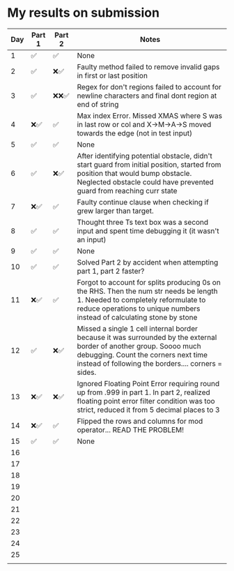 # My results on submission
| Day | Part 1   | Part 2   |   Notes    |
|-----|----------|----------|------------|
| 1   |✅|✅|None|
| 2   |✅|❌✅|Faulty method failed to remove invalid gaps in first or last position|
| 3   |✅|❌❌✅ |Regex for don't regions failed to account for newline characters and final dont region at end of string|
| 4   |❌✅|✅| Max index Error. Missed XMAS where S was in last row or col and X->M->A->S moved towards the edge (not in test input)|
| 5   |✅|✅|None|
| 6   |✅|❌✅|After identifying potential obstacle, didn't start guard from initial position, started from position that would bump obstacle. Neglected obstacle could have prevented guard from reaching curr state|
| 7   |❌✅|✅| Faulty continue clause when checking if grew larger than target.|
| 8   |✅|✅|Thought three Ts text box was a second input and spent time debugging it (it wasn't an input)|
| 9   |✅|✅| None |
| 10  |✅|✅| Solved Part 2 by accident when attempting part 1, part 2 faster?|
| 11  |❌✅|✅| Forgot to account for splits producing 0s on the RHS. Then the num str needs be length 1. Needed to completely reformulate to reduce operations to unique numbers instead of calculating stone by stone|
| 12  |✅|❌✅| Missed a single 1 cell internal border because it was surrounded by the external border of another group. Soooo much debugging. Count the corners next time instead of following the borders.... corners = sides.|
| 13  |❌✅|❌✅|Ignored Floating Point Error requiring round up from .999 in part 1. In part 2, realized floating point error filter condition was too strict, reduced it from 5 decimal places to 3|
| 14  |❌✅|✅|Flipped the rows and columns for mod operator... READ THE PROBLEM!|
| 15  |✅|✅| None |
| 16  ||||
| 17  ||||
| 18  ||||
| 19  ||||
| 20  ||||
| 21  ||||
| 22  ||||
| 23  ||||
| 24  ||||
| 25  ||||
||||
